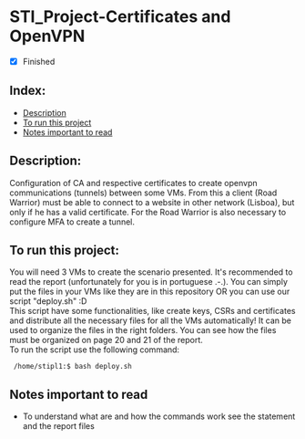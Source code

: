 # STI_Project-Certificates and OpenVPN

- [x] Finished

## Index:
- [Description](#description)
- [To run this project](#to-run-this-project)
- [Notes important to read](#notes-important-to-read)

## Description:
Configuration of CA and respective certificates to create openvpn communications (tunnels) between some VMs. From this a client (Road Warrior) must be able to connect to a website in other network (Lisboa), but only if he has a valid certificate. For the Road Warrior is also necessary to configure MFA to create a tunnel. 

## To run this project:
You will need 3 VMs to create the scenario presented. It's recommended to read the report (unfortunately for you is in portuguese .-.).
You can simply put the files in your VMs like they are in this repository OR you can use our script "deploy.sh" :D<br>
This script have some functionalities, like create keys, CSRs and certificates and distribute all the necessary files for all the VMs automatically! It can be used to organize the files in the right folders. You can see how the files must be organized on page 20 and 21 of the report.<br>
To run the script use the following command:
 ```shellscript
  /home/stipl1:$ bash deploy.sh
 ```

## Notes important to read
- To understand what are and how the commands work see the statement and the report files
